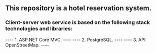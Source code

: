 ## This repository is a hotel reservation system.

### Client-server web service is based on the following stack technologies and libraries:
----   1. ASP.NET Core MVC.  ----
----   2. PostgreSQL.        ----
----   3. API OpenStreetMap. ----
